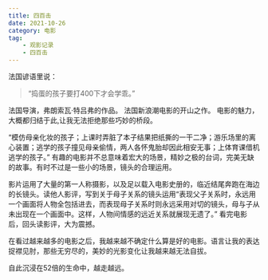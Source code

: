 ```yaml
---
title: 四百击
date: 2021-10-26
category: 电影
tag:
	- 观影记录
	- 四百击
---
```

法国谚语里说：
>“捣蛋的孩子要打400下才会学乖。”

法国导演，弗朗索瓦·特吕弗的作品。
法国新浪潮电影的开山之作。
电影的魅力，大概都归结于此,让我无法拒绝那些巧妙的桥段。

“模仿母亲化妆的孩子；上课时弄脏了本子结果把纸撕的一干二净；游乐场里的离心装置；逃学的孩子撞见母亲偷情，两人各怀鬼胎却因此相安无事；上体育课借机逃学的孩子。”
有趣的电影并不总意味着宏大的场景，精妙之极的台词，完美无缺的故事。有时不过是一些小的场景，镜头的合理运用。

影片运用了大量的第一人称摄影，以及足以载入电影史册的，临近结尾奔跑在海边的长镜头。读他人影评，写到关于母子关系的镜头运用“表现父子关系时，永远用一个画面将人物全包括进去，而表现母子关系时则永远采用对切的镜头，母与子从未出现在一个画面中。这样，人物间情感的远近关系就展现无遗了。”
看完电影后，回头读影评，大为震撼。

在看过越来越多的电影之后，我越来越不确定什么算是好的电影。语言让我的表达捉襟见肘，那些无穷尽的，美妙的光影变化让我越来越无法自拔。

自此沉浸在52倍的生命中，越走越远。
